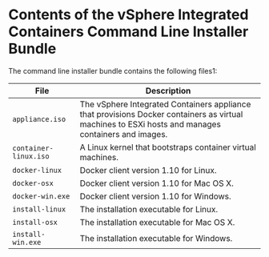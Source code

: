 # Contents of the vSphere Integrated Containers Command Line Installer Bundle

The command line installer bundle contains the following files1:

| **File** | **Description** |
| --- | --- |
```appliance.iso``` | The vSphere Integrated Containers appliance  that provisions Docker containers as virtual machines to ESXi hosts and manages containers and images.
```container-linux.iso``` | A Linux kernel that bootstraps container virtual machines.
```docker-linux``` | Docker client version 1.10 for Linux.
```docker-osx``` | Docker client version 1.10 for Mac OS X.
```docker-win.exe``` | Docker client version 1.10 for Windows.
```install-linux``` | The installation executable for Linux.
```install-osx``` | The installation executable for Mac OS X.
```install-win.exe``` | The installation executable for Windows.
